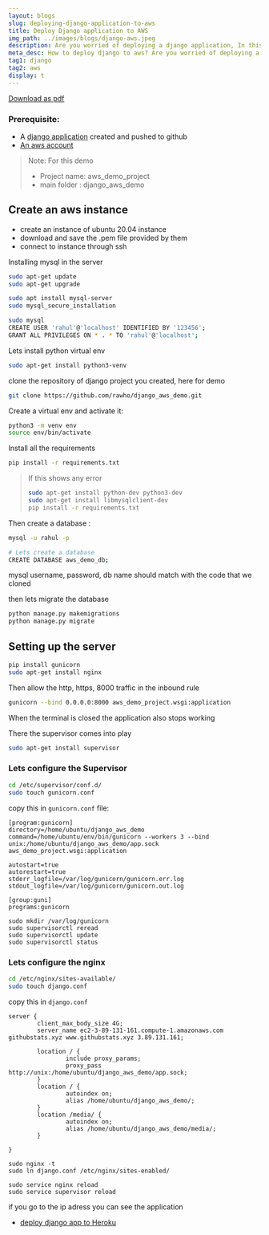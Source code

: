 ```yaml
---
layout: blogs
slug: deploying-django-application-to-aws
title: Deploy Django application to AWS
img_path: ../images/blogs/django-aws.jpeg
description: Are you worried of deploying a django application, In this blog you can see how to deploy django app to aws
meta_desc: How to deploy django to aws? Are you worried of deploying a django application, In this blog you can see how to deploy django app to aws
tag1: django
tag2: aws
display: t
---
```


[Download as pdf](/pdf/Django%20on%20AWS.pdf)


### Prerequisite: 
- A [django application](/blogs/creating-a-django-project-from-scratch) created and pushed to github
- [An aws account](https://console.aws.amazon.com/)


>Note: For this demo
>- Project name: aws_demo_project
>- main folder : django_aws_demo

## Create an aws instance

- create an instance of ubuntu 20.04 instance
- download and save the .pem file provided by them
- connect to instance through ssh

Installing mysql in the server
```bash
sudo apt-get update 
sudo apt-get upgrade

sudo apt install mysql-server
sudo mysql_secure_installation

sudo mysql
CREATE USER 'rahul'@'localhost' IDENTIFIED BY '123456';
GRANT ALL PRIVILEGES ON * . * TO 'rahul'@'localhost';

```

Lets install python virtual env
```bash
sudo apt-get install python3-venv
```


clone the repository of django project you created, here for demo 
```bash
git clone https://github.com/rawho/django_aws_demo.git
```

Create a virtual env and activate it:
```bash
python3 -m venv env
source env/bin/activate

```

Install all the requirements
```bash
pip install -r requirements.txt
```

> If this shows any error 
> 
> ```bash
> sudo apt-get install python-dev python3-dev
> sudo apt-get install libmysqlclient-dev  
> pip install -r requirements.txt
> ```

Then create a database :
```bash
mysql -u rahul -p

# Lets create a database
CREATE DATABASE aws_demo_db;

```

mysql username, password, db name should match with the code that we cloned

then lets migrate the database
```bash
python manage.py makemigrations
python manage.py migrate
```

## Setting up the server

```bash
pip install gunicorn
sudo apt-get install nginx
```

Then allow the http, https, 8000 traffic in the inbound rule

```bash
gunicorn --bind 0.0.0.0:8000 aws_demo_project.wsgi:application
```

When the terminal is closed the application also stops working

There the supervisor comes into play

```bash
sudo apt-get install supervisor
```

### Lets configure the Supervisor
```bash
cd /etc/supervisor/conf.d/
sudo touch gunicorn.conf
```

copy this in `gunicorn.conf` file:
```
[program:gunicorn]
directory=/home/ubuntu/django_aws_demo
command=/home/ubuntu/env/bin/gunicorn --workers 3 --bind unix:/home/ubuntu/django_aws_demo/app.sock aws_demo_project.wsgi:application

autostart=true
autorestart=true
stderr_logfile=/var/log/gunicorn/gunicorn.err.log
stdout_logfile=/var/log/gunicorn/gunicorn.out.log

[group:guni]
programs:gunicorn

```

```
sudo mkdir /var/log/gunicorn
sudo supervisorctl reread
sudo supervisorctl update
sudo supervisorctl status
```

### Lets configure the nginx

```bash
cd /etc/nginx/sites-available/
sudo touch django.conf
```

copy this in `django.conf`

```nginx
server {
        client_max_body_size 4G;
        server_name ec2-3-89-131-161.compute-1.amazonaws.com githubstats.xyz www.githubstats.xyz 3.89.131.161;

        location / {
                include proxy_params;
                proxy_pass http://unix:/home/ubuntu/django_aws_demo/app.sock;
        }
        location / {
                autoindex on;
                alias /home/ubuntu/django_aws_demo/;
        }
        location /media/ {
                autoindex on;
                alias /home/ubuntu/django_aws_demo/media/;
        }

}
```

```
sudo nginx -t
sudo ln django.conf /etc/nginx/sites-enabled/
```

```
sudo service nginx reload
sudo service supervisor reload
```

if you go to the ip adress you can see the application


- [deploy django app to Heroku](/blogs/deploying-django-application-to-heroku)
